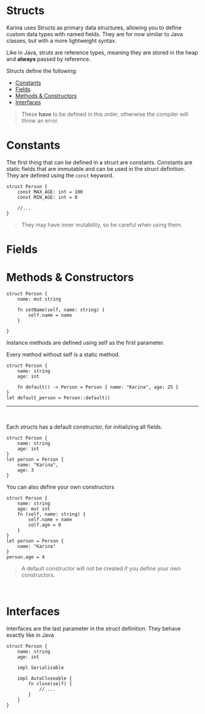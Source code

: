 # Structs

Karina uses Structs as primary data structures, allowing you to define custom data types with named fields. 
They are for now similar to Java classes, but with a more lightweight syntax.

Like in Java, struts are reference types, meaning they are stored in the heap and **always** passed by reference.


Structs define the following:
- [Constants](#constants)
- [Fields](#fields)
- [Methods & Constructors](#methods--constructors)
- [Interfaces](#interfaces)


<div class="warning">

> These **have** to be defined in this order, otherwise the compiler will throw an error.

</div>


# Constants

The first thing that can be defined in a struct are constants.
Constants are static fields that are immutable and can be used in the struct definition. They are defined using the `const` keyword.

```karina
struct Person {
    const MAX_AGE: int = 100
    const MIN_AGE: int = 0

    //...
}
```

<div class="note">

> They may have inner mutability, so be careful when using them.

</div>


# Fields




# Methods & Constructors



```karina
struct Person {
    name: mut string
    
    fn setName(self, name: string) {
        self.name = name
    }

}
```
Instance methods are defined using self as the first parameter.

Every method without self is a static method.

```karina
struct Person {
    name: string
    age: int

    fn default() -> Person = Person { name: "Karina", age: 25 }
}
let default_person = Person::default()
```
---
</br>

Each structs has a default constructor, for initializing all fields.
```karina
struct Person {
    name: string
    age: int
}
let person = Person {
    name: "Karina",
    age: 3
}
```

You can also define your own constructors

```karina
struct Person {
    name: string
    age: mut int
    fn (self, name: string) {
        self.name = name
        self.age = 0
    }
}
let person = Person {
    name: "Karina"
}
person.age = 4
```



<div class="note">

> A default constructor will not be created if you define your own constructors.

</div>

</br>

# Interfaces

Interfaces are the last parameter in the struct definition. They behave exactly like in Java

```karina
struct Person {
    name: string
    age: int

    impl Serializable 

    impl AutoCloseable {
        fn close(self) {
            // ...
        }
    }
}
```
